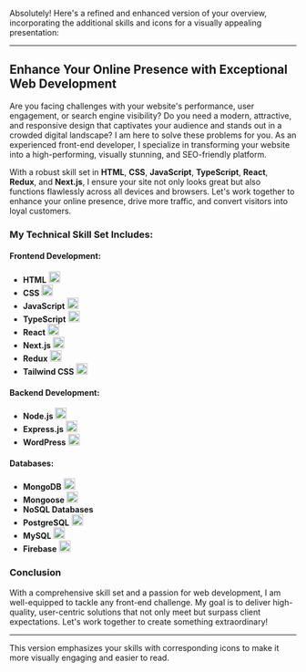 Absolutely! Here's a refined and enhanced version of your overview, incorporating the additional skills and icons for a visually appealing presentation:

---

## Enhance Your Online Presence with Exceptional Web Development

Are you facing challenges with your website's performance, user engagement, or search engine visibility? Do you need a modern, attractive, and responsive design that captivates your audience and stands out in a crowded digital landscape? I am here to solve these problems for you. As an experienced front-end developer, I specialize in transforming your website into a high-performing, visually stunning, and SEO-friendly platform. 

With a robust skill set in **HTML**, **CSS**, **JavaScript**, **TypeScript**, **React**, **Redux**, and **Next.js**, I ensure your site not only looks great but also functions flawlessly across all devices and browsers. Let's work together to enhance your online presence, drive more traffic, and convert visitors into loyal customers.

### My Technical Skill Set Includes:

#### Frontend Development:
- **HTML** <img src="https://img.icons8.com/color/48/000000/html-5.png" width="20" height="20">
- **CSS** <img src="https://img.icons8.com/color/48/000000/css3.png" width="20" height="20">
- **JavaScript** <img src="https://img.icons8.com/color/48/000000/javascript.png" width="20" height="20">
- **TypeScript** <img src="https://img.icons8.com/color/48/000000/typescript.png" width="20" height="20">
- **React** <img src="https://img.icons8.com/color/48/000000/react-native.png" width="20" height="20">
- **Next.js** <img src="https://img.icons8.com/ios-filled/50/000000/nextjs.png" width="20" height="20">
- **Redux** <img src="https://img.icons8.com/color/48/000000/redux.png" width="20" height="20">
- **Tailwind CSS** <img src="https://img.icons8.com/fluency/48/000000/tailwind-css.png" width="20" height="20">

#### Backend Development:
- **Node.js** <img src="https://img.icons8.com/color/48/000000/nodejs.png" width="20" height="20">
- **Express.js** <img src="https://img.icons8.com/color/48/000000/express.png" width="20" height="20">
- **WordPress** <img src="https://img.icons8.com/color/48/000000/wordpress.png" width="20" height="20">

#### Databases:
- **MongoDB** <img src="https://img.icons8.com/color/48/000000/mongodb.png" width="20" height="20">
- **Mongoose** <img src="https://img.icons8.com/external-tal-revivo-filled-tal-revivo/48/000000/external-mongoose-js-is-a-mongodb-object-modeling-tool-designed-to-work-in-an-asynchronous-environment-logo-filled-tal-revivo.png" width="20" height="20">
- **NoSQL Databases**
- **PostgreSQL** <img src="https://img.icons8.com/color/48/000000/postgresql.png" width="20" height="20">
- **MySQL** <img src="https://img.icons8.com/color/48/000000/mysql.png" width="20" height="20">
- **Firebase** <img src="https://img.icons8.com/color/48/000000/firebase.png" width="20" height="20">

### Conclusion

With a comprehensive skill set and a passion for web development, I am well-equipped to tackle any front-end challenge. My goal is to deliver high-quality, user-centric solutions that not only meet but surpass client expectations. Let's work together to create something extraordinary!

---

This version emphasizes your skills with corresponding icons to make it more visually engaging and easier to read.
